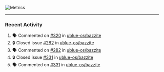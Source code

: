![Metrics](https://metrics.lecoq.io/KyleGospo?template=classic&base=header%2C%20activity%2C%20community%2C%20repositories%2C%20metadata&base.indepth=false&base.hireable=false&base.skip=false&config.timezone=America%2FLos_Angeles)

---
### Recent Activity
<!--START_SECTION:activity-->
1. 🗣 Commented on [#320](https://github.com/ublue-os/bazzite/issues/320#issuecomment-1726561999) in [ublue-os/bazzite](https://github.com/ublue-os/bazzite)
2. 🔒 Closed issue [#282](https://github.com/ublue-os/bazzite/issues/282) in [ublue-os/bazzite](https://github.com/ublue-os/bazzite)
3. 🗣 Commented on [#282](https://github.com/ublue-os/bazzite/issues/282#issuecomment-1726525223) in [ublue-os/bazzite](https://github.com/ublue-os/bazzite)
4. 🔒 Closed issue [#331](https://github.com/ublue-os/bazzite/issues/331) in [ublue-os/bazzite](https://github.com/ublue-os/bazzite)
5. 🗣 Commented on [#331](https://github.com/ublue-os/bazzite/issues/331#issuecomment-1726522423) in [ublue-os/bazzite](https://github.com/ublue-os/bazzite)
<!--END_SECTION:activity-->
